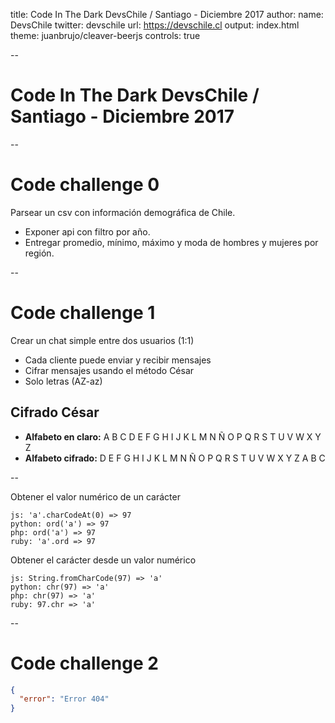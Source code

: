 title: Code In The Dark DevsChile / Santiago - Diciembre 2017
author:
  name: DevsChile
  twitter: devschile
  url: https://devschile.cl
output: index.html
theme: juanbrujo/cleaver-beerjs
controls: true

--

# Code In The Dark DevsChile / Santiago - Diciembre 2017

--

# Code challenge 0

Parsear un csv con información demográfica de Chile.

- Exponer api con filtro por año.
- Entregar promedio, mínimo, máximo y moda de hombres y mujeres por región.

--

# Code challenge 1

Crear un chat simple entre dos usuarios (1:1)

- Cada cliente puede enviar y recibir mensajes
- Cifrar mensajes usando el método César
- Solo letras (AZ-az)

## Cifrado César
- **Alfabeto en claro:** A B C D E F G H I J K L M N Ñ O P Q R S T U V W X Y Z
- **Alfabeto cifrado:** D E F G H I J K L M N Ñ O P Q R S T U V W X Y Z A B C

--

Obtener el valor numérico de un carácter

```
js: 'a'.charCodeAt(0) => 97
python: ord('a') => 97
php: ord('a') => 97
ruby: 'a'.ord => 97
```
Obtener el carácter desde un valor numérico

```
js: String.fromCharCode(97) => 'a'
python: chr(97) => 'a'
php: chr(97) => 'a'
ruby: 97.chr => 'a'
```
--

# Code challenge 2

```json
{
  "error": "Error 404"
}
```
